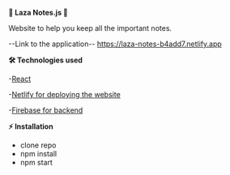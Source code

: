 <b>📝 Laza Notes.js 📝 </b>

Website to help you keep all the important notes.

--Link to the application--
https://laza-notes-b4add7.netlify.app


<b>🛠️ Technologies used</b>

 -<a href="https://react.dev/">React</a>
  
-<a href ="https://app.netlify.com/teams/nikolalazarevic95/overview/">Netlify for deploying the website</a>  

-<a href ="https://firebase.google.com">Firebase for backend</a>


<b>⚡ Installation  </b>

  - clone repo   
  - npm install
  - npm start

